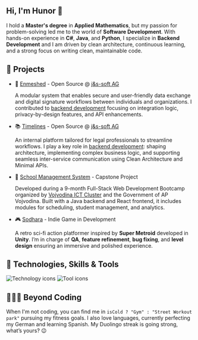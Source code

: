 <div>
  <section>
    <h1>Hi, I'm Hunor 👋</h1>
    <p>
      I hold a <strong>Master's degree</strong> in <strong>Applied Mathematics</strong>, but my passion for problem-solving led me to the world of <strong>Software Development</strong>. With hands-on experience in <strong>C#</strong>, <strong>Java</strong>, and <strong>Python</strong>, I specialize in <strong>Backend Development</strong> and I am driven by clean architecture, continuous learning, and a strong focus on writing clean, maintainable code.
    </p>
  </section>

  <section>
    <h2>🚀 Projects</h2>
    <ul>
      <li>
        🔗 <a href="https://enmeshed.eu/">Enmeshed</a> - Open Source @ <a href="https://www.js-soft.com/en/">j&s-soft AG</a>
        
A modular system that enables secure and user-friendly data exchange and digital signature workflows between individuals and organizations. I contributed to <a href="https://github.com/nmshd/backbone/pulls?q=is%3Apr+is%3Aclosed+author%3AHunorTotBagi">backend development</a> focusing on integration logic, privacy-by-design features, and API enhancements.
      </li>
      <li>
        📚 <a href="https://github.com/NikolaVetnic/Timelines">Timelines</a> - Open Source @ <a href="https://www.js-soft.com/en/">j&s-soft AG</a>
        
An internal platform tailored for legal professionals to streamline workflows. I play a key role in <a href="https://github.com/NikolaVetnic/Timelines/pulls?q=is%3Apr+is%3Aclosed+author%3AHunorTotBagi">backend development</a>: shaping architecture, implementing complex business logic, and supporting seamless inter-service communication using Clean Architecture and Minimal APIs.
      </li>
      <li>
        🏫 <a href="https://github.com/HunorTotBagi/school-management-system">School Management System</a> - Capstone Project
        
Developed during a 9-month Full-Stack Web Development Bootcamp organized by   <a href="https://vojvodinaictcluster.org/">Vojvodina ICT Cluster</a> and the Government of AP Vojvodina. Built with a Java backend and React frontend, it includes modules for scheduling, student management, and analytics.
      </li>
      <li>
        🎮 <a href="https://sodhara.com">Sodhara</a> - Indie Game in Development
        
A retro sci-fi action platformer inspired by **Super Metroid** developed in **Unity**. I’m in charge of **QA**, **feature refinement**, **bug fixing**, and **level design** ensuring an immersive and polished experience.
      </li>
    </ul>
  </section>

  <section>
    <h2>🔧 Technologies, Skills &amp; Tools</h2>
    <div>
      <img src="https://skillicons.dev/icons?i=cs,java,py,js,dotnet,spring,hibernate,react,unity,mysql,postgres" alt="Technology icons" />
      <img src="https://skillicons.dev/icons?i=docker,git,postman,windows,linux,visualstudio,vscode,eclipse,html,css" alt="Tool icons" />
    </div>
  </section>

  <section>
    <h2>🚴‍♂️💪 Beyond Coding</h2>
    <p>
      When I'm not coding, you can find me in <code>isCold ? "Gym" : "Street Workout park"</code> pursuing my fitness goals. I also love languages, currently perfecting my German and learning Spanish. My Duolingo streak is going strong, what’s yours? 😉
    </p>
  </section>
</div>
